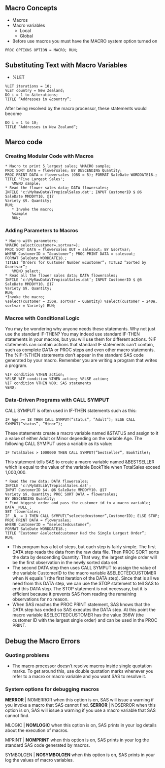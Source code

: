 ## Macro Concepts
- Macros 
- Macro variables
  - Local
  - Global
- Before use macros you must have the MACRO system option turned on
```sas
PROC OPTIONS OPTION = MACRO; RUN;
```
## Substituting Text with Macro Variables
- %LET
```sas
%LET iterations = 10;
%LET country = New Zealand;
DO i = 1 to &iterations;
TITLE ”Addresses in &country”;
```
After being resolved by the macro processor, these statements would become
```sas
DO i = 1 to 10;
TITLE ”Addresses in New Zealand”;
```
## Marco code
### Creating Modular Code with Macros
```sas
* Macro to print 5 largest sales; %MACRO sample;
PROC SORT DATA = flowersales; BY DESCENDING Quantity;
PROC PRINT DATA = flowersales (OBS = 5); FORMAT SaleDate WORDDATE18.;
TITLE 'Five Largest Sales';
   %MEND sample;
* Read the flower sales data; DATA flowersales;
INFILE 'c:\MyRawData\TropicalSales.dat'; INPUT CustomerID $ @6 SaleDate MMDDYY10. @17
Variety $9. Quantity;
RUN;
   * Invoke the macro;
   %sample
   RUN;
```
### Adding Parameters to Macros
```sas
* Macro with parameters;
%MACRO select(customer=,sortvar=);
PROC SORT DATA = flowersales OUT = salesout; BY &sortvar;
WHERE CustomerID = ”&customer”; PROC PRINT DATA = salesout;
FORMAT SaleDate WORDDATE18.;
TITLE1 ”Orders for Customer Number &customer”; TITLE2 ”Sorted by &sortvar”;
   %MEND select;
* Read all the flower sales data; DATA flowersales;
INFILE ’c:\MyRawData\TropicalSales.dat’; INPUT CustomerID $ @6 SaleDate MMDDYY10. @17
Variety $9. Quantity;
RUN;
*Invoke the macro;
%select(customer = 356W, sortvar = Quantity) %select(customer = 240W, sortvar = Variety) RUN;
```
### Macros with Conditional Logic
You may be wondering why anyone needs these statements. Why not just use the standard IF-THEN? You may indeed use standard IF-THEN statements in your macros, but you will use them for different actions. %IF statements can contain actions that standard IF statements can’t contain, such as complete DATA or PROC steps and even other macro statements. The %IF-%THEN statements don’t appear in the standard SAS code generated by your macro. Remember you are writing a program that writes a program.
```sas
%IF condition %THEN action;
%ELSE %IF condition %THEN action; %ELSE action;
%IF condition %THEN %DO; SAS statements
%END;
```

### Data-Driven Programs with CALL SYMPUT
CALL SYMPUT is often used in IF-THEN statements such as this:
```sas
IF Age >= 18 THEN CALL SYMPUT(”status”, ”Adult”); ELSE CALL SYMPUT(”status”, ”Minor”);
```
These statements create a macro variable named &STATUS and assign to it a value of either Adult or Minor depending on the variable Age. The following CALL SYMPUT uses a variable as its value:
```sas
IF TotalSales > 1000000 THEN CALL SYMPUT(”bestseller”, BookTitle); 
```
This statement tells SAS to create a macro variable named &BESTSELLER which is equal to the
value of the variable BookTitle when TotalSales exceed 1,000,000.


```sas
* Read the raw data; DATA flowersales;
INFILE 'c:\MySASLib\TropicalSales.dat';
INPUT CustomerID $4. @6 SaleDate MMDDYY10. @17
Variety $9. Quantity; PROC SORT DATA = flowersales;
BY DESCENDING Quantity;
* Find biggest order and pass the customer id to a macro variable; DATA _NULL_;
SET flowersales;
IF _N_ = 1 THEN CALL SYMPUT(”selectedcustomer”,CustomerID); ELSE STOP;
PROC PRINT DATA = flowersales;
WHERE CustomerID = ”&selectedcustomer”;
FORMAT SaleDate WORDDATE18.;
TITLE ”Customer &selectedcustomer Had the Single Largest Order”;
RUN;
```

- This program has a lot of steps, but each step is fairly simple. The first DATA step reads the data from the raw data file. Then PROC SORT sorts the data by descending Quantity. That way, the largest single order will be the first observation in the newly sorted data set.
- The second DATA step then uses CALL SYMPUT to assign the value of the variable CustomerID to the macro variable &SELECTEDCUSTOMER when _N_ equals 1 (the first iteration of the DATA step). Since that is all we need from this DATA step, we can use the STOP statement to tell SAS to end this DATA step. The STOP statement is not necessary, but it is efficient because it prevents SAS from reading the remaining observations for no reason.
- When SAS reaches the PROC PRINT statement, SAS knows that the DATA step has ended so SAS executes the DATA step. At this point the macro variable &SELECTEDCUSTOMER has the value 356W (the customer ID with the largest single order) and can be used in the PROC PRINT.

## Debug the Macro Errors
### Quoting problems
- The macro processor doesn’t resolve macros inside single quotation marks. To get around this, use double quotation marks whenever you refer to a macro or macro variable and you want SAS to resolve it.
### System options for debugging macros
**MERROR** | NOMERROR when this option is on, SAS will issue a warning if you invoke a macro that SAS cannot find.
**SERROR** | NOSERROR when this option is on, SAS will issue a warning if you use a macro variable that SAS cannot find.

MLOGIC | **NOMLOGIC** when this option is on, SAS prints in your log details about the execution of macros.

MPRINT | **NOMPRINT** when this option is on, SAS prints in your log the standard SAS code generated by macros.

SYMBOLGEN | **NOSYMBOLGEN** when this option is on, SAS prints in your log the values of macro variables.

